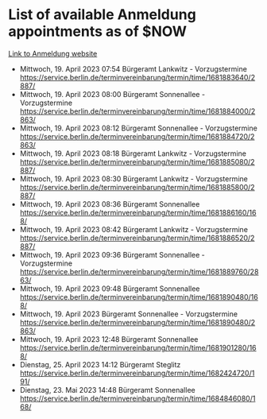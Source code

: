 # List of available Anmeldung appointments as of $NOW
[Link to Anmeldung website](https://service.berlin.de/terminvereinbarung/termin/tag.php?termin=1&anliegen[]=120686&dienstleisterlist=122210,122217,327316,122219,327312,122227,327314,122231,327346,122243,327348,122254,122252,329742,122260,329745,122262,329748,122271,327278,122273,327274,122277,327276,330436,122280,327294,122282,327290,122284,327292,122291,327270,122285,327266,122286,327264,122296,327268,150230,329760,122297,327286,122294,327284,122312,329763,122314,329775,122304,327330,122311,327334,122309,327332,317869,122281,327352,122279,329772,122283,122276,327324,122274,327326,122267,329766,122246,327318,122251,327320,122257,327322,122208,327298,122226,327300&herkunft=http%3A%2F%2Fservice.berlin.de%2Fdienstleistung%2F120686%2F)
- Mittwoch, 19. April 2023 07:54 Bürgeramt Lankwitz - Vorzugstermine https://service.berlin.de/terminvereinbarung/termin/time/1681883640/2887/
- Mittwoch, 19. April 2023 08:00 Bürgeramt Sonnenallee - Vorzugstermine https://service.berlin.de/terminvereinbarung/termin/time/1681884000/2863/
- Mittwoch, 19. April 2023 08:12 Bürgeramt Sonnenallee - Vorzugstermine https://service.berlin.de/terminvereinbarung/termin/time/1681884720/2863/
- Mittwoch, 19. April 2023 08:18 Bürgeramt Lankwitz - Vorzugstermine https://service.berlin.de/terminvereinbarung/termin/time/1681885080/2887/
- Mittwoch, 19. April 2023 08:30 Bürgeramt Lankwitz - Vorzugstermine https://service.berlin.de/terminvereinbarung/termin/time/1681885800/2887/
- Mittwoch, 19. April 2023 08:36 Bürgeramt Sonnenallee https://service.berlin.de/terminvereinbarung/termin/time/1681886160/168/
- Mittwoch, 19. April 2023 08:42 Bürgeramt Lankwitz - Vorzugstermine https://service.berlin.de/terminvereinbarung/termin/time/1681886520/2887/
- Mittwoch, 19. April 2023 09:36 Bürgeramt Sonnenallee - Vorzugstermine https://service.berlin.de/terminvereinbarung/termin/time/1681889760/2863/
- Mittwoch, 19. April 2023 09:48 Bürgeramt Sonnenallee https://service.berlin.de/terminvereinbarung/termin/time/1681890480/168/
- Mittwoch, 19. April 2023  Bürgeramt Sonnenallee - Vorzugstermine https://service.berlin.de/terminvereinbarung/termin/time/1681890480/2863/
- Mittwoch, 19. April 2023 12:48 Bürgeramt Sonnenallee https://service.berlin.de/terminvereinbarung/termin/time/1681901280/168/
- Dienstag, 25. April 2023 14:12 Bürgeramt Steglitz https://service.berlin.de/terminvereinbarung/termin/time/1682424720/191/
- Dienstag, 23. Mai 2023 14:48 Bürgeramt Sonnenallee https://service.berlin.de/terminvereinbarung/termin/time/1684846080/168/
